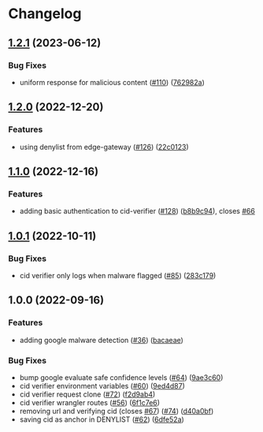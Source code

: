 # Changelog

## [1.2.1](https://github.com/web3-storage/reads/compare/cid-verifier-v1.2.0...cid-verifier-v1.2.1) (2023-06-12)


### Bug Fixes

* uniform response for malicious content ([#110](https://github.com/web3-storage/reads/issues/110)) ([762982a](https://github.com/web3-storage/reads/commit/762982a4b8539eaf0a102589e626412fff62b6b0))

## [1.2.0](https://github.com/web3-storage/reads/compare/cid-verifier-v1.1.0...cid-verifier-v1.2.0) (2022-12-20)


### Features

* using denylist from edge-gateway ([#126](https://github.com/web3-storage/reads/issues/126)) ([22c0123](https://github.com/web3-storage/reads/commit/22c012362ba15ac5f2ec6547374622c8c5e60302))

## [1.1.0](https://github.com/web3-storage/reads/compare/cid-verifier-v1.0.1...cid-verifier-v1.1.0) (2022-12-16)


### Features

* adding basic authentication to cid-verifier ([#128](https://github.com/web3-storage/reads/issues/128)) ([b8b9c94](https://github.com/web3-storage/reads/commit/b8b9c947cdab5573ee28c3bbf5da06db7e5a8f55)), closes [#66](https://github.com/web3-storage/reads/issues/66)

## [1.0.1](https://github.com/web3-storage/reads/compare/cid-verifier-v1.0.0...cid-verifier-v1.0.1) (2022-10-11)


### Bug Fixes

* cid verifier only logs when malware flagged ([#85](https://github.com/web3-storage/reads/issues/85)) ([283c179](https://github.com/web3-storage/reads/commit/283c179ff829f84efa824c97fd8f279621975b65))

## 1.0.0 (2022-09-16)


### Features

* adding google malware detection ([#36](https://github.com/web3-storage/reads/issues/36)) ([bacaeae](https://github.com/web3-storage/reads/commit/bacaeaea4d4610672b48c5d422100fccf78918ca))


### Bug Fixes

* bump google evaluate safe confidence levels ([#64](https://github.com/web3-storage/reads/issues/64)) ([9ae3c60](https://github.com/web3-storage/reads/commit/9ae3c60dfbc4131ae1ab2fb48c64d5a6c5df4bec))
* cid verifier environment variables ([#60](https://github.com/web3-storage/reads/issues/60)) ([9ed4d87](https://github.com/web3-storage/reads/commit/9ed4d87d3ee3a6b4ec84c40bbdc928fda37b3da5))
* cid verifier request clone ([#72](https://github.com/web3-storage/reads/issues/72)) ([f2d9ab4](https://github.com/web3-storage/reads/commit/f2d9ab4076fd21e37554c8af769734735592306a))
* cid verifier wrangler routes ([#56](https://github.com/web3-storage/reads/issues/56)) ([6f1c7e6](https://github.com/web3-storage/reads/commit/6f1c7e6cf2b8d8e7a04e7d218fdfb23cd8f4bcad))
* removing url and verifying cid (closes [#67](https://github.com/web3-storage/reads/issues/67)) ([#74](https://github.com/web3-storage/reads/issues/74)) ([d40a0bf](https://github.com/web3-storage/reads/commit/d40a0bf801f4119d77c6237fbc249199a296d9aa))
* saving cid as anchor in DENYLIST ([#62](https://github.com/web3-storage/reads/issues/62)) ([6dfe52a](https://github.com/web3-storage/reads/commit/6dfe52a4c0420f04ec961a6af92b73d3e374b1f2))
